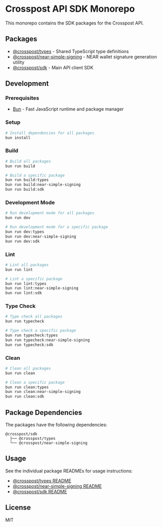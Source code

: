 # Crosspost API SDK Monorepo

This monorepo contains the SDK packages for the Crosspost API.

## Packages

- [@crosspost/types](./types) - Shared TypeScript type definitions
- [@crosspost/near-simple-signing](./near-simple-signing) - NEAR wallet signature generation utility
- [@crosspost/sdk](./sdk) - Main API client SDK

## Development

### Prerequisites

- [Bun](https://bun.sh/) - Fast JavaScript runtime and package manager

### Setup

```bash
# Install dependencies for all packages
bun install
```

### Build

```bash
# Build all packages
bun run build

# Build a specific package
bun run build:types
bun run build:near-simple-signing
bun run build:sdk
```

### Development Mode

```bash
# Run development mode for all packages
bun run dev

# Run development mode for a specific package
bun run dev:types
bun run dev:near-simple-signing
bun run dev:sdk
```

### Lint

```bash
# Lint all packages
bun run lint

# Lint a specific package
bun run lint:types
bun run lint:near-simple-signing
bun run lint:sdk
```

### Type Check

```bash
# Type check all packages
bun run typecheck

# Type check a specific package
bun run typecheck:types
bun run typecheck:near-simple-signing
bun run typecheck:sdk
```

### Clean

```bash
# Clean all packages
bun run clean

# Clean a specific package
bun run clean:types
bun run clean:near-simple-signing
bun run clean:sdk
```

## Package Dependencies

The packages have the following dependencies:

```
@crosspost/sdk
  ├── @crosspost/types
  └── @crosspost/near-simple-signing
```

## Usage

See the individual package READMEs for usage instructions:

- [@crosspost/types README](./types/README.md)
- [@crosspost/near-simple-signing README](./near-simple-signing/README.md)
- [@crosspost/sdk README](./sdk/README.md)

## License

MIT

